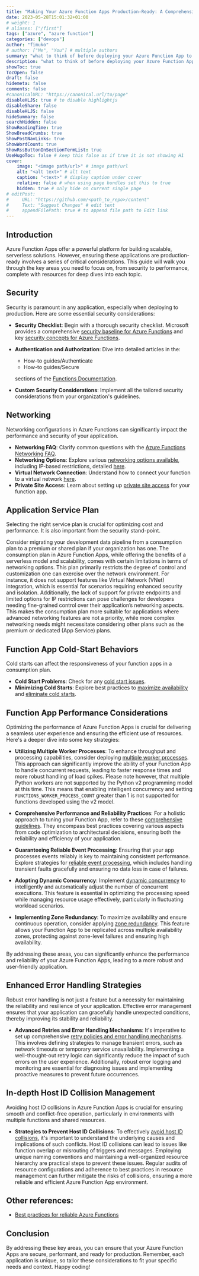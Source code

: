 ```yaml
---
title: "Making Your Azure Function Apps Production-Ready: A Comprehensive Guide"
date: 2023-05-28T15:01:32+01:00
# weight: 1
# aliases: ["/first"]
tags: ["azure", "azure function"]
categories: ["devops"]
author: "fimuko"
# author: ["Me", "You"] # multiple authors
summary: "what to think of before deploying your Azure Function App to production" # this shows up on the list
description: "what to think of before deploying your Azure Function App to production" # this shows up on the single page
showToc: true
TocOpen: false
draft: false
hidemeta: false
comments: false
#canonicalURL: "https://canonical.url/to/page"
disableHLJS: true # to disable highlightjs
disableShare: false
disableHLJS: false
hideSummary: false
searchHidden: false
ShowReadingTime: true
ShowBreadCrumbs: true
ShowPostNavLinks: true
ShowWordCount: true
ShowRssButtonInSectionTermList: true
UseHugoToc: false # keep this false as if true it is not showing H1
cover:
    image: "<image path/url>" # image path/url
    alt: "<alt text>" # alt text
    caption: "<text>" # display caption under cover
    relative: false # when using page bundles set this to true
    hidden: true # only hide on current single page
# editPost:
#     URL: "https://github.com/<path_to_repo>/content"
#     Text: "Suggest Changes" # edit text
#     appendFilePath: true # to append file path to Edit link
---
```


## Introduction

Azure Function Apps offer a powerful platform for building scalable, serverless solutions. However, ensuring these applications are production-ready involves a series of critical considerations. This guide will walk you through the key areas you need to focus on, from security to performance, complete with resources for deep dives into each topic.

## Security

Security is paramount in any application, especially when deploying to production. Here are some essential security considerations:

- **Security Checklist**: Begin with a thorough security checklist. Microsoft provides a comprehensive [security baseline for Azure Functions](https://learn.microsoft.com/en-us/security/benchmark/azure/baselines/functions-security-baseline#logging-and-monitoring) and key [security concepts for Azure Functions](https://learn.microsoft.com/en-us/azure/azure-functions/security-concepts?tabs=v4).

- **Authentication and Authorization**: Dive into detailed articles in the:
    - How-to guides/Authenticate
    - How-to guides/Secure

    sections of the [Functions Documentation](https://learn.microsoft.com/en-us/azure/azure-functions/).
    
- **Custom Security Considerations**: Implement all the tailored security considerations from your organization's guidelines. 

## Networking

Networking configurations in Azure Functions can significantly impact the performance and security of your application.

- **Networking FAQ**: Clarify common questions with the [Azure Functions Networking FAQ](https://learn.microsoft.com/en-us/azure/azure-functions/functions-networking-faq).
- **Networking Options**: Explore various [networking options available](https://learn.microsoft.com/en-us/azure/azure-functions/functions-networking-options?tabs=azure-cli), including IP-based restrictions, detailed [here](https://learn.microsoft.com/en-us/azure/azure-functions/ip-addresses?tabs=portal).
- **Virtual Network Connection**: Understand how to connect your function to a virtual network [here](https://learn.microsoft.com/en-us/azure/azure-functions/functions-create-vnet).
- **Private Site Access**: Learn about setting up [private site access](https://learn.microsoft.com/en-us/azure/azure-functions/functions-create-private-site-access) for your function app.

## Application Service Plan

Selecting the right service plan is crucial for optimizing cost and performance. It is also important from the security stand-point.

Consider migrating your development data pipeline from a consumption plan to a premium or shared plan if your organization has one. The consumption plan in Azure Function Apps, while offering the benefits of a serverless model and scalability, comes with certain limitations in terms of networking options. This plan primarily restricts the degree of control and customization one can exercise over the network environment. For instance, it does not support features like Virtual Network (VNet) integration, which is essential for scenarios requiring enhanced security and isolation. Additionally, the lack of support for private endpoints and limited options for IP restrictions can pose challenges for developers needing fine-grained control over their application’s networking aspects. This makes the consumption plan more suitable for applications where advanced networking features are not a priority, while more complex networking needs might necessitate considering other plans such as the premium or dedicated (App Service) plans.

## Function App Cold-Start Behaviors

Cold starts can affect the responsiveness of your function apps in a consumption plan.

- **Cold Start Problems**: Check for any [cold start issues](https://learn.microsoft.com/en-us/azure/azure-functions/functions-scale#cold-start-behavior).
- **Minimizing Cold Starts**: Explore best practices to [maximize availability](https://learn.microsoft.com/en-us/azure/azure-functions/functions-best-practices?tabs=python#maximize-availability) and [eliminate cold starts](https://learn.microsoft.com/en-us/azure/azure-functions/functions-premium-plan?tabs=portal#eliminate-cold-starts).

## Function App Performance Considerations

Optimizing the performance of Azure Function Apps is crucial for delivering a seamless user experience and ensuring the efficient use of resources. Here's a deeper dive into some key strategies:

- **Utilizing Multiple Worker Processes**: To enhance throughput and processing capabilities, consider deploying [multiple worker processes](https://learn.microsoft.com/en-us/azure/azure-functions/performance-reliability#use-multiple-worker-processes). This approach can significantly improve the ability of your Function App to handle concurrent requests, leading to faster response times and more robust handling of load spikes.
Please note however, that multiple Python workers are not supported by the Python v2 programming model at this time. This means that enabling intelligent concurrency and setting `FUNCTIONS_WORKER_PROCESS_COUNT` greater than 1 is not supported for functions developed using the v2 model.

- **Comprehensive Performance and Reliability Practices**: For a holistic approach to tuning your Function App, refer to these [comprehensive guidelines](https://learn.microsoft.com/en-us/azure/azure-functions/performance-reliability). They encompass best practices covering various aspects from code optimization to architectural decisions, ensuring both the reliability and efficiency of your application.

- **Guaranteeing Reliable Event Processing**: Ensuring that your app processes events reliably is key to maintaining consistent performance. Explore strategies for [reliable event processing](https://learn.microsoft.com/en-us/azure/azure-functions/functions-reliable-event-processing), which includes handling transient faults gracefully and ensuring no data loss in case of failures.

- **Adopting Dynamic Concurrency**: Implement [dynamic concurrency](https://learn.microsoft.com/en-us/azure/azure-functions/functions-concurrency#dynamic-concurrency) to intelligently and automatically adjust the number of concurrent executions. This feature is essential in optimizing the processing speed while managing resource usage effectively, particularly in fluctuating workload scenarios.

- **Implementing Zone Redundancy**: To maximize availability and ensure continuous operation, consider applying [zone redundancy](https://learn.microsoft.com/en-us/azure/reliability/reliability-functions?toc=%2Fazure%2Fazure-functions%2FTOC.json&tabs=azure-portal). This feature allows your Function App to be replicated across multiple availability zones, protecting against zone-level failures and ensuring high availability.

By addressing these areas, you can significantly enhance the performance and reliability of your Azure Function Apps, leading to a more robust and user-friendly application.

## Enhanced Error Handling Strategies

Robust error handling is not just a feature but a necessity for maintaining the reliability and resilience of your application. Effective error management ensures that your application can gracefully handle unexpected conditions, thereby improving its stability and reliability.

- **Advanced Retries and Error Handling Mechanisms**: It's imperative to set up comprehensive [retry policies and error handling mechanisms](https://learn.microsoft.com/en-us/azure/azure-functions/functions-bindings-error-pages?tabs=fixed-delay%2Cin-process&pivots=programming-language-python#retries). This involves defining strategies to manage transient errors, such as network timeouts or temporary service unavailability. Implementing a well-thought-out retry logic can significantly reduce the impact of such errors on the user experience. Additionally, robust error logging and monitoring are essential for diagnosing issues and implementing proactive measures to prevent future occurrences.

## In-depth Host ID Collision Management

Avoiding host ID collisions in Azure Function Apps is crucial for ensuring smooth and conflict-free operation, particularly in environments with multiple functions and shared resources.

- **Strategies to Prevent Host ID Collisions**: To effectively [avoid host ID collisions](https://learn.microsoft.com/en-us/azure/azure-functions/storage-considerations?tabs=azure-cli#avoiding-host-id-collisions), it's important to understand the underlying causes and implications of such conflicts. Host ID collisions can lead to issues like function overlap or misrouting of triggers and messages. Employing unique naming conventions and maintaining a well-organized resource hierarchy are practical steps to prevent these issues. Regular audits of resource configurations and adherence to best practices in resource management can further mitigate the risks of collisions, ensuring a more reliable and efficient Azure Function App environment.

## Other references:

- [Best practices for reliable Azure Functions](https://learn.microsoft.com/en-us/azure/azure-functions/functions-best-practices?tabs=csharp)

## Conclusion

By addressing these key areas, you can ensure that your Azure Function Apps are secure, performant, and ready for production. Remember, each application is unique, so tailor these considerations to fit your specific needs and context. Happy coding!
